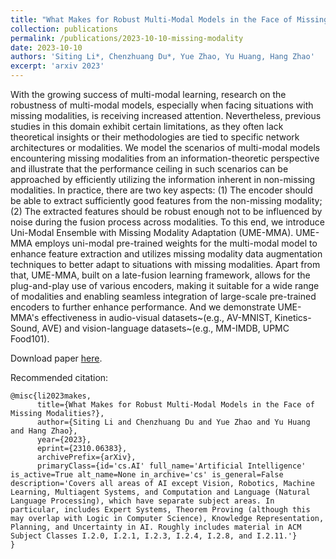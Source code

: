 ```yaml
---
title: "What Makes for Robust Multi-Modal Models in the Face of Missing Modalities?"
collection: publications
permalink: /publications/2023-10-10-missing-modality
date: 2023-10-10
authors: 'Siting Li*, Chenzhuang Du*, Yue Zhao, Yu Huang, Hang Zhao'
excerpt: 'arxiv 2023'
---
```

With the growing success of multi-modal learning, research on the robustness of multi-modal models, especially when facing situations with missing modalities, is receiving increased attention. Nevertheless, previous studies in this domain exhibit certain limitations, as they often lack theoretical insights or their methodologies are tied to specific network architectures or modalities. We model the scenarios of multi-modal models encountering missing modalities from an information-theoretic perspective and illustrate that the performance ceiling in such scenarios can be approached by efficiently utilizing the information inherent in non-missing modalities. In practice, there are two key aspects: (1) The encoder should be able to extract sufficiently good features from the non-missing modality; (2) The extracted features should be robust enough not to be influenced by noise during the fusion process across modalities. To this end, we introduce Uni-Modal Ensemble with Missing Modality Adaptation (UME-MMA). UME-MMA employs uni-modal pre-trained weights for the multi-modal model to enhance feature extraction and utilizes missing modality data augmentation techniques to better adapt to situations with missing modalities. Apart from that, UME-MMA, built on a late-fusion learning framework, allows for the plug-and-play use of various encoders, making it suitable for a wide range of modalities and enabling seamless integration of large-scale pre-trained encoders to further enhance performance. And we demonstrate UME-MMA's effectiveness in audio-visual datasets~(e.g., AV-MNIST, Kinetics-Sound, AVE) and vision-language datasets~(e.g., MM-IMDB, UPMC Food101).

Download paper [here](https://arxiv.org/pdf/2310.06383.pdf).

Recommended citation: 

```
@misc{li2023makes,
      title={What Makes for Robust Multi-Modal Models in the Face of Missing Modalities?}, 
      author={Siting Li and Chenzhuang Du and Yue Zhao and Yu Huang and Hang Zhao},
      year={2023},
      eprint={2310.06383},
      archivePrefix={arXiv},
      primaryClass={id='cs.AI' full_name='Artificial Intelligence' is_active=True alt_name=None in_archive='cs' is_general=False description='Covers all areas of AI except Vision, Robotics, Machine Learning, Multiagent Systems, and Computation and Language (Natural Language Processing), which have separate subject areas. In particular, includes Expert Systems, Theorem Proving (although this may overlap with Logic in Computer Science), Knowledge Representation, Planning, and Uncertainty in AI. Roughly includes material in ACM Subject Classes I.2.0, I.2.1, I.2.3, I.2.4, I.2.8, and I.2.11.'}
}
```

